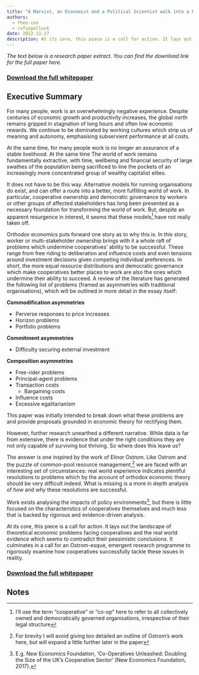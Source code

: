 ```yaml
---
title: "A Marxist, an Economist and a Political Scientist walk into a bar: Lessons from Elinor Ostrom for Cooperative Research"
authors:
  - theo-cox
  - rufuspollock
date: 2022-11-27
description: At its core, this piece is a call for action. It lays out the landscape of theoretical economic problems facing cooperatives and the real world evidence which seems to contradict their pessimistic conclusions.
---
```

*The text below is a research paper extract. You can find the download link for the full paper here.*

### [Download the full whitepaper](https://drive.google.com/file/d/1jDLKd6LzQe157LDJdzx8KpknRu8h7ySH/view?usp=share_link)

## Executive Summary

For many people, work is an overwhelmingly negative experience. Despite centuries of economic growth and productivity increases, the global north remains gripped in stagnation of long hours and often low economic rewards. We continue to be dominated by working cultures which strip us of meaning and autonomy, emphasising subservient performance at all costs.

At the same time, for many people work is no longer an assurance of a stable livelihood. At the same time  The world of work remains fundamentally extractive, with time, wellbeing and financial security of large swathes of the population being sacrificed to line the pockets of an increasingly more concentrated group of wealthy capitalist elites.

It does not have to be this way. Alternative models for running organisations do exist, and can offer a route into a better, more fulfilling world of work. In particular, cooperative ownership and democratic governance by workers or other groups of affected stakeholders has long been presented as a necessary foundation for transforming the world of work. But, despite an apparent resurgence in interest, it seems that these models[^1] have not really taken off.

Orthodox economics puts forward one story as to why this is. In this story, worker or multi-stakeholder ownership brings with it a whole raft of problems which undermine cooperatives’ ability to be successful. These range from free riding to deliberation and influence costs and even tensions around investment decisions given competing individual preferences. In short, the more equal resource distributions and democratic governance which make cooperatives better places to work are also the ones which undermine their ability to succeed. A review of the literature has generated the following list of problems (framed as asymmetries with traditional organisations), which will be outlined in more detail in the essay itself:

**Commodification asymmetries**

* Perverse responses to price increases
* Horizon problems
* Portfolio problems

**Commitment asymmetries**

* Difficulty securing external investment

**Composition asymmetries**

* Free-rider problems
* Principal-agent problems
* Transaction costs
    * Bargaining costs
* Influence costs
* Excessive egalitarianism

This paper was initially intended to break down what these problems are and provide proposals grounded in economic theory for rectifying them.

However, further research unearthed a different narrative. While data is far from extensive, there is evidence that under the right conditions they are not only capable of surviving but thriving. So where does this leave us?

The answer is one inspired by the work of Elinor Ostrom. Like Ostrom and the puzzle of common-pool resource management,[^2] we are faced with an interesting set of circumstances: real world experience indicates plentiful resolutions to problems which by the account of orthodox economic theory should be very difficult indeed. What is missing is a more in depth analysis of _how_ and _why_ these resolutions are successful.

Work exists analysing the impacts of policy environments[^3], but there is little focused on the characteristics of cooperatives themselves and much less that is backed by rigorous and evidence-driven analysis. 

At its core, this piece is a call for action. It lays out the landscape of theoretical economic problems facing cooperatives and the real world evidence which seems to contradict their pessimistic conclusions. It culminates in a call for an Ostrom-esque, emergent research programme to rigorously examine how cooperatives successfully tackle these issues in reality.

### [Download the full whitepaper](https://drive.google.com/file/d/1jDLKd6LzQe157LDJdzx8KpknRu8h7ySH/view?usp=share_link)

## Notes

[^1]:
     I’ll use the term “cooperative” or “co-op” here to refer to all collectively owned and democratically governed organisations, irrespective of their legal structure

[^2]:
     For brevity I will avoid giving too detailed an outline of Ostrom’s work here, but will expand a little further later in the paper

[^3]:
    E.g.  New Economics Foundation, ‘Co-Operatives Unleashed: Doubling the Size of the UK’s Cooperative Sector’ (New Economics Foundation, 2017).
